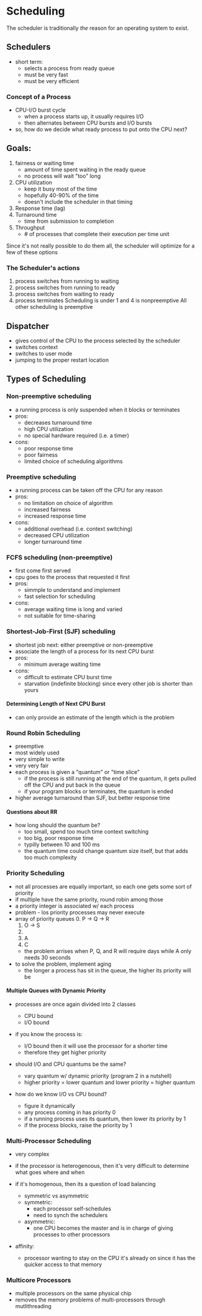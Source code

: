 Scheduling
=====
The scheduler is traditionally *the* reason for an operating system to exist.

## Schedulers
- short term:
    - selects a process from ready queue
    - must be very fast
    - must be very efficient

### Concept of a Process
- CPU-I/O burst cycle
    - when a process starts up, it usually requires I/O
    - then alternates between CPU bursts and I/O bursts
- so, how do we decide what ready process to put onto the CPU next?

## Goals:
1. fairness or waiting time
    - amount of time spent waiting in the ready queue
    - no process will wait "too" long
2. CPU utilization
    - keep it busy most of the time
    - hopefully 40-90% of the time
    - doesn't include the scheduler in that timing
3. Response time (lag)
4. Turnaround time
    - time from submission to completion
5. Throughput
    - \# of processes that complete their execution per time unit

Since it's not really possible to do them all, the scheduler will optimize for a few of these options

### The Scheduler's actions
1. process switches from running to waiting
2. process switches from running to ready
3. process switches from waiting to ready
4. process terminates
Scheduling is under 1 and 4 is nonpreemptive
All other scheduling is preemptive

## Dispatcher
- gives control of the CPU to the process selected by the scheduler
- switches context
- switches to user mode
- jumping to the proper restart location

## Types of Scheduling
### Non-preemptive scheduling
- a running process is only suspended when it blocks or terminates
- pros:
    - decreases turnaround time
    - high CPU utilization
    - no special hardware required (i.e. a timer)
- cons: 
    - poor response time
    - poor fairness
    - limited choice of scheduling algorithms

### Preemptive scheduling
- a running process can be taken off the CPU for any reason
- pros:
    - no limitation on choice of algorithm
    - increased fairness
    - increased response time
- cons:
    - additional overhead (i.e. context switching)
    - decreased CPU utilization
    - longer turnaround time

### FCFS scheduling (non-preemptive)
- first come first served
- cpu goes to the process that requested it first
- pros:
    - simmple to understand and implement
    - fast selection for scheduling
- cons: 
    - average waiting time is long and varied
    - not suitable for time-sharing

### Shortest-Job-First (SJF) scheduling
- shortest job next: either preemptive or non-preemptive
- associate the length of a process for its next CPU burst
- pros:
    - minimum average waiting time
- cons: 
    - difficult to estimate CPU burst time
    - starvation (indefinite blocking) since every other job is shorter than yours

#### Determining Length of Next CPU Burst
- can only provide an estimate of the length which is the problem

### Round Robin Scheduling
- preemptive
- most widely used
- very simple to write
- very very fair
- each process is given a "quantum" or "time slice"
    - if the process is still running at the end of the quantum, it gets pulled off the CPU and put back in the queue
    - if your program blocks or terminates, the quantum is ended
- higher average turnaround than SJF, but better response time

#### Questions about RR
- how long should the quantum be?
    - too small, spend too much time context switching
    - too big, poor response time
    - typilly between 10 and 100 ms
    - the quantum time could change quantum size itself, but that adds too much complexity

### Priority Scheduling
- not all processes are equally important, so each one gets some sort of priority
- if multiple have the same priority, round robin among those
- a priority integer is associated w/ each process
- problem - los priority processes may never execute
- array of priority queues
    0. P -> Q -> R
    1. O -> S
    2. 
    3. A
    4. C
    - the problem arrises when P, Q, and R will require days while A only needs 30 seconds
- to solve the problem, implement aging
    - the longer a process has sit in the queue, the higher its priority will be

#### Multiple Queues with Dynamic Priority
- processes are once again divided into 2 classes
    - CPU bound
    - I/O bound

- if you know the process is:
    - I/O bound then it will use the processor for a shorter time
    - therefore they get higher priority

- should I/O and CPU quantums be the same?
    - vary quantum w/ dynamic priority (program 2 in a nutshell)
    - higher priority = lower quantum and lower priority = higher quantum

- how do we know I/O vs CPU bound?
    - figure it dynamically
    - any process coming in has priority 0
    - if a running process uses its quantum, then lower its priority by 1
    - if the process blocks, raise the priority by 1

### Multi-Processor Scheduling
- very complex
- if the processor is heterogenoous, then it's very difficult to determine what goes where and when
- if it's homogenous, then its a question of load balancing
    - symmetric vs asymmetric
    - symmetric:
        - each processor self-schedules
        - need to synch the schedulers
    - asymmetric:
        - one CPU becomes the master and is in charge of giving processes to other processors

- affinity:
    - processor wanting to stay on the CPU it's already on since it has the quicker access to that memory

### Multicore Processors
- multiple processors on the same physical chip
- removes the memory problems of multi-processors through mutlithreading